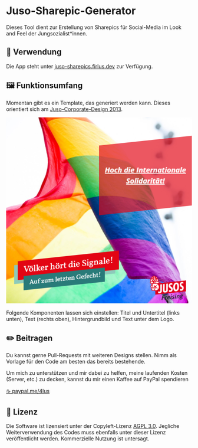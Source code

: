 # Juso-Sharepic-Generator

Dieses Tool dient zur Erstellung von Sharepics für Social-Media im Look and Feel der Jungsozialist\*innen.

## 📱 Verwendung

Die App steht unter [juso-sharepics.firlus.dev](https://juso-sharepics.firlus.dev) zur Verfügung.

## 🖼️ Funktionsumfang

Momentan gibt es ein Template, das generiert werden kann. Dieses orientiert sich am [Juso-Corporate-Design 2013](https://www.jusos.de/content/uploads/2017/07/cd-manual_jusos-1.pdf).

![Beispielhaftes Juso-Sharepic im Design von 2013.](docs/2013-demo.png)

Folgende Komponenten lassen sich einstellen: Titel und Untertitel (links unten), Text (rechts oben), Hintergrundbild und Text unter dem Logo.

## ✏️ Beitragen

Du kannst gerne Pull-Requests mit weiteren Designs stellen. Nimm als Vorlage für den Code am besten das bereits bestehende.

Um mich zu unterstützen und mir dabei zu helfen, meine laufenden Kosten (Server, etc.) zu decken, kannst du mir einen Kaffee auf PayPal spendieren

[☕ paypal.me/4lus](https://paypal.me)

## 📜 Lizenz

Die Software ist lizensiert unter der Copyleft-Lizenz [AGPL 3.0](https://www.gnu.org/licenses/agpl-3.0.de.html). Jegliche Weiterverwendung des Codes muss ebenfalls unter dieser Lizenz veröffentlicht werden. Kommerzielle Nutzung ist untersagt.
